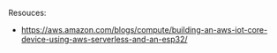 Resouces:
- https://aws.amazon.com/blogs/compute/building-an-aws-iot-core-device-using-aws-serverless-and-an-esp32/
